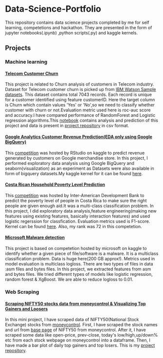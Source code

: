 # Data-Science-Portfolio
This repository contains data science projects completed by me for self learning, competetions and hackathon.
They are presented in the form of jupyter notebooks(.ipynb) ,python scripts(.py) and kaggle kernels.

## Projects

### Machine learning

#### [Telecom Customer Churn](https://github.com/SantiagoGasco87Jack/kaggle/tree/master/TelcoCustomerChurn)
This project is related to Churn analysis of customers in Telecom industry. Dataset for Telecom customer churn is picked up from [IBM Watson Sample datasets](https://www.ibm.com/communities/analytics/watson-analytics-blog/guide-to-sample-datasets/). This dataset contains total 7043 records. Each record is unique for a customer identified using feature customerID. Here the target column is Churn which contain values 'Yes' or 'No',so we need to classify whether customer with churn or not.Evaluation metric used here is roc-auc score and accuracy.I have compared performance of RandomForest and Logistic regression algorithms.This [notebook](http://nbviewer.jupyter.org/github/SantiagoGasco87Jack/kaggle/blob/master/TelcoCustomerChurn/TelcoCustomerChurn.ipynb) contains analysis and prediction of this project and data is present in [project repository](https://github.com/SantiagoGasco87Jack/kaggle/tree/master/TelcoCustomerChurn) in csv format.


#### [Google Analytics Customer Revenue Prediction(EDA only using Google BigQuery)](https://www.kaggle.com/santiago/updated-eda-using-google-bigquery-sql)
This [competition](https://www.kaggle.com/c/ga-customer-revenue-prediction) was hosted by RStudio on kaggle to predict revenue generated by customers on Google merchandise store. In this project, I performed exploratory data analysis using Google BigQuery and seaborn(visualization) as an experiment as Datasets were also available in form of bigquery datasets.My kaggle kernel for it can be found [here](https://www.kaggle.com/santiago/updated-eda-using-google-bigquery-sql).


#### [Costa Rican Household Poverty Level Prediction](https://www.kaggle.com/santiago/costa-rican-household-poverty-eda-basic-model)
This [competition](https://www.kaggle.com/c/costa-rican-household-poverty-prediction) was hosted by Inter-American Development Bank to predict the poverty level of people in Costa Rica to make sure the right people are given enough aid.It was a multi-class classification problem. In this project, I did exploratory data analysis,feature engineering(making new features using existing features, basically interaction features) and used logistic regerssion for classfication. Evaluation metrics used is F1-score. Kernel can be found [here](https://www.kaggle.com/santiago/costa-rican-household-poverty-eda-basic-model). Also, my rank was 72 in this competetion.


#### [Microsoft Malware detection](https://github.com/SantiagoGasco87Jack/Projects/blob/master/MicrosoftMalwareDetection/MicrosoftMalwareDetection_1.ipynb)
This project is based on competetion hosted by microsoft on kaggle to identify whether a given piece of file/software is a malware. 
It is a multiclass classification problem. Data is huge here(200 GB approx!). Metrics used in model evaluation is multiclass logloss. There are two types of files in data :asm files and bytes files. In this project, we extracted features from asm and bytes files. We tried different types of models like logistic regression, random forest & XgBoost. We are able to reduce logloss to 0.01.

### Web Scraping

#### [Scraping NIFTY50 stocks data from moneycontrol & Visualizing Top Gainers and Loosers](https://github.com/SantiagoGasco87Jack/WebScraping-with-BeautifulSoup)

In this mini project, I have scraped data of NIFTY50(National Stock Exchange) stocks from [moneycontrol](https://www.moneycontrol.com/). First, I have scraped the stock names and url from [base page](https://www.moneycontrol.com/stocks/marketstats/indexcomp.php?optex=NSE&opttopic=indexcomp&index=9) of NIFTY50 from moneycontrol. After it, I have scraped some data like open-price, prev-close, today's low/high,up/down% etc from each stock webpage on moneycontrol into a dataframe. Then, I have made a bar plot of daily top gainers and top losers. This is my [project repository](https://github.com/SantiagoGasco87Jack/WebScraping-with-BeautifulSoup).
